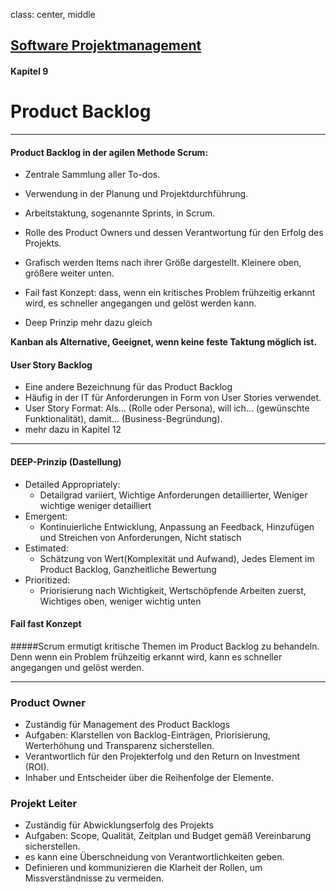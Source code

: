 class: center, middle

## [Software Projektmanagement](index.html)

#### Kapitel 9

# Product Backlog
---


#### Product Backlog in der agilen Methode Scrum:

- Zentrale Sammlung aller To-dos.
- Verwendung in der Planung und Projektdurchführung.
- Arbeitstaktung, sogenannte Sprints, in Scrum.
- Rolle des Product Owners und dessen Verantwortung für den Erfolg des Projekts.
- Grafisch werden Items nach ihrer Größe dargestellt. Kleinere oben, größere weiter unten.
- Fail fast Konzept: dass, wenn ein kritisches Problem frühzeitig erkannt wird, es schneller angegangen und gelöst werden kann.


- Deep Prinzip mehr dazu gleich

**Kanban als Alternative, Geeignet, wenn keine feste Taktung möglich ist.**

#### User Story Backlog

- Eine andere Bezeichnung für das Product Backlog
- Häufig in der IT für Anforderungen in Form von User Stories verwendet.
- User Story Format: Als... (Rolle oder Persona), will ich... (gewünschte Funktionalität), damit... (Business-Begründung).
- mehr dazu in Kapitel 12
---
#### DEEP-Prinzip (Dastellung)

- Detailed Appropriately:
    - Detailgrad variiert, Wichtige Anforderungen detaillierter, Weniger wichtige weniger detailliert
- Emergent:
    - Kontinuierliche Entwicklung, Anpassung an Feedback, Hinzufügen und Streichen von Anforderungen, Nicht statisch
- Estimated:
    - Schätzung von Wert(Komplexität und Aufwand), Jedes Element im Product Backlog, Ganzheitliche Bewertung
- Prioritized:
    - Priorisierung nach Wichtigkeit, Wertschöpfende Arbeiten zuerst, Wichtiges oben, weniger wichtig unten
    
#### Fail fast Konzept

#####Scrum ermutigt kritische Themen im Product Backlog zu behandeln. Denn wenn ein Problem frühzeitig erkannt wird, kann es schneller angegangen und gelöst werden.

---
### Product Owner

- Zuständig für Management des Product Backlogs
- Aufgaben: Klarstellen von Backlog-Einträgen, Priorisierung, Werterhöhung und Transparenz sicherstellen.
- Verantwortlich für den Projekterfolg und den Return on Investment (ROI).
- Inhaber und Entscheider über die Reihenfolge der Elemente.

### Projekt Leiter

- Zuständig für Abwicklungserfolg des Projekts
- Aufgaben: Scope, Qualität, Zeitplan und Budget gemäß Vereinbarung sicherstellen.
- es kann eine Überschneidung von Verantwortlichkeiten geben.
- Definieren und kommunizieren die Klarheit der Rollen, um Missverständnisse zu vermeiden.

